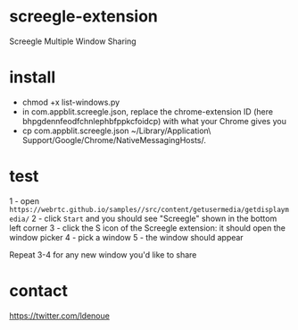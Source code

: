 # screegle-extension
Screegle Multiple Window Sharing

# install

- chmod +x list-windows.py
- in com.appblit.screegle.json, replace the chrome-extension ID (here bhpgdennfeodfchnlephbfppkcfoidcp) with what your Chrome gives you
- cp com.appblit.screegle.json ~/Library/Application\ Support/Google/Chrome/NativeMessagingHosts/.

# test

1 - open `https://webrtc.github.io/samples//src/content/getusermedia/getdisplaymedia/`
2 - click `Start` and you should see "Screegle" shown in the bottom left corner
3 - click the S icon of the Screegle extension: it should open the window picker
4 - pick a window
5 - the window should appear

Repeat 3-4 for any new window you'd like to share

# contact

https://twitter.com/ldenoue
